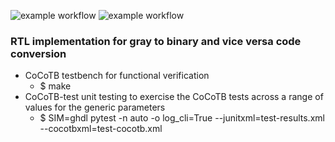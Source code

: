 ![example workflow](https://github.com/npatsiatzis/gray_bin_conv/actions/workflows/regression.yml/badge.svg)
![example workflow](https://github.com/npatsiatzis/gray_bin_conv/actions/workflows/coverage.yml/badge.svg)

### RTL implementation for gray to binary and vice versa code conversion


- CoCoTB testbench for functional verification
	- $ make
- CoCoTB-test unit testing to exercise the CoCoTB tests across a range of values for the generic parameters
    - $  SIM=ghdl pytest -n auto -o log_cli=True --junitxml=test-results.xml --cocotbxml=test-cocotb.xml


